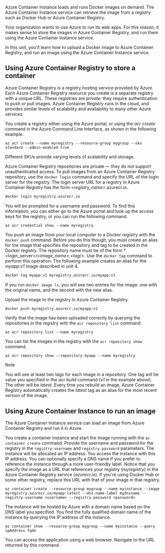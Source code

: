 Azure Container Instance loads and runs Docker images on demand. The Azure Container Instance service can retrieve the image from a registry such as Docker Hub or Azure Container Registry.

Your organization wants to use Azure to run its web apps. For this reason, it makes sense to store the images in Azure Container Registry, and run them using the Azure Container Instance service.  

In this unit, you'll learn how to upload a Docker image to Azure Container Registry, and run an image using the Azure Container Instance service.

## Using Azure Container Registry to store a container

Azure Container Registry is a registry hosting service provided by Azure. Each Azure Container Registry resource you create is a separate registry with a unique URL. These registries are *private*: they require authentication to push or pull images. Azure Container Registry runs in the cloud, and provides similar levels of scalability and availability to many other Azure services.

You create a registry either using the Azure portal, or using the *acr create* command in the Azure Command Line Interface, as shown in the following example.

```azurecli
az acr create --name myregistry --resource-group mygroup --sku standard --admin-enabled true
```

Different SKUs provide varying levels of scalability and storage.

Azure Container Registry repositories are private &mdash; they do not support unauthenticated access. To pull images from an Azure Container Registry repository, use the `docker login` command and specify the URL of the login server for the registry. The login server URL for a registry in Azure Container Registry has the form \<*registry_name*\>.azurecr.io.

```bash
docker login myregistry.azurecr.io
```

You will be prompted for a username and password. To find this information, you can either go to the Azure portal and look up the access keys for the registry, or you can run the following command.

```azurecli
az acr credential show --name myregistry
```

You *push* an image from your local computer to a Docker registry with the `docker push` command. Before you do this though, you must create an alias for the image that specifies the repository and tag to be created in the Docker registry. The repository name must be of the form \*<login_server\>/<*image_name*\>:<*tag*/>. Use the `docker tag` command to perform this operation. The following example creates an alias for the *myapp:v1* image described in unit 4.

```bash
docker tag myapp:v1 myregistry.azurecr.io/myapp:v1
```

If you run `docker image ls`, you will see two entries for the image: one with the original name, and the second with the new alias.

Upload the image to the registry in Azure Container Registry.

```bash
docker push myregistry.azurecr.io/myapp:v1
```

Verify that the image has been uploaded correctly by querying the repositories in the registry with the `acr repository list` command.

```azurecli
az acr repository list --name myregistry
```

You can list the images in the registry with the `acr repository show` command.

```azurecli
az acr repository show --repository myapp --name myregistry
```

> [!NOTE]
> You will see at least two tags for each image in a repository. One tag will be value you specified in the *acr build* command (*v1* in the example above). The other will be *latest*. Every time you rebuild an image, Azure Container Registry automatically creates the *latest* tag as an alias for the most recent version of the image.

## Using Azure Container Instance to run an image

The Azure Container Instance service can load an image from Azure Container Registry and run it in Azure.

You create a container instance and start the image running with the `az container create` command. Provide the username and password for the registry in the `registry-username` and `registry-password` parameters. The instance will be allocated an IP address. You access the instance with this IP address. You can optionally specify a DNS name if you prefer to reference the instance through a more user-friendly label. Notice that you specify the image as a URL that references your registry (*myregistry*) in the Azure Container Registry service (*azurecr.io*). If you're using Docker Hub or some other registry, replace this URL with that of your image in that registry.

```azurecli
az container create --resource-group mygroup --name myinstance --image myregistry.azurecr.io/myapp:latest --dns-name-label mydnsname --registry-username <username> --registry-password <password>
```

The instance will be hosted by Azure with a domain name based on the DNS label you specified. You find the fully qualified domain name of the instance by querying the IP address of the instance.

```azurecli
az container show --resource-group mygroup --name myinstance --query ipAddress.fqdn
```

You can access the application using a web browser. Navigate to the URL returned by this command.

